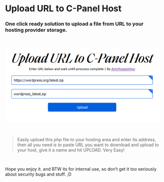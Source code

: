 Upload URL to C-Panel Host
==========================

### One click ready solution to upload a file from URL to your hosting provider storage.

 

![](screenshot.png)

 

>   Easily upload this php file to your hosting area and enter its address, then
>   all you need is to paste URL you want to download and upload to your host,
>   give it a name and hit UPLOAD. Very Easy!

 

Hope you enjoy it. and BTW its for internal use, so don’t get it too seriously
about security bugs and stuff. ;D
